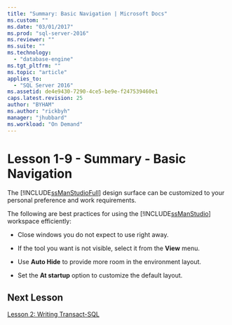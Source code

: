 ```yaml
---
title: "Summary: Basic Navigation | Microsoft Docs"
ms.custom: ""
ms.date: "03/01/2017"
ms.prod: "sql-server-2016"
ms.reviewer: ""
ms.suite: ""
ms.technology: 
  - "database-engine"
ms.tgt_pltfrm: ""
ms.topic: "article"
applies_to: 
  - "SQL Server 2016"
ms.assetid: de4e9430-7290-4ce5-be9e-f247539460e1
caps.latest.revision: 25
author: "BYHAM"
ms.author: "rickbyh"
manager: "jhubbard"
ms.workload: "On Demand"
---
```

# Lesson 1-9 - Summary - Basic Navigation
The [!INCLUDE[ssManStudioFull](../../includes/ssmanstudiofull-md.md)] design surface can be customized to your personal preference and work requirements.  
  
The following are best practices for using the [!INCLUDE[ssManStudio](../../includes/ssmanstudio-md.md)] workspace efficiently:  
  
-   Close windows you do not expect to use right away.  
  
-   If the tool you want is not visible, select it from the **View** menu.  
  
-   Use **Auto Hide** to provide more room in the environment layout.  
  
-   Set the **At startup** option to customize the default layout.  
  
## Next Lesson  
[Lesson 2: Writing Transact-SQL](../../tools/sql-server-management-studio/lesson-2-writing-transact-sql.md)  
  
  
  
